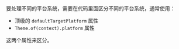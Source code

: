 要处理不同的平台系统，需要在代码里面区分不同的平台系统，通常使用：

* 顶级的 `defaultTargetPlatform` 属性
* `Theme.of(context).platform` 属性

这两个属性来区分。
